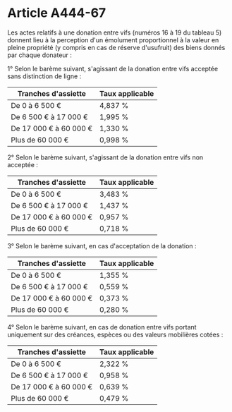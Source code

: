 # Article A444-67

Les actes relatifs à une donation entre vifs (numéros 16 à 19 du tableau 5) donnent lieu à la perception d'un émolument proportionnel à la valeur en pleine propriété (y compris en cas de réserve d'usufruit) des biens donnés par chaque donateur :

1° Selon le barème suivant, s'agissant de la donation entre vifs acceptée sans distinction de ligne :

| Tranches d'assiette | Taux applicable |
| --- | --- |
| De 0 à 6 500 € | 4,837 % |
| De 6 500 € à 17 000 € | 1,995 % |
| De 17 000 € à 60 000 € | 1,330 % |
| Plus de 60 000 € | 0,998 % |

2° Selon le barème suivant, s'agissant de la donation entre vifs non acceptée :

| Tranches d'assiette | Taux applicable |
| --- | --- |
| De 0 à 6 500 € | 3,483 % |
| De 6 500 € à 17 000 € | 1,437 % |
| De 17 000 € à 60 000 € | 0,957 % |
| Plus de 60 000 € | 0,718 % |

3° Selon le barème suivant, en cas d'acceptation de la donation :

| Tranches d'assiette | Taux applicable |
| --- | --- |
| De 0 à 6 500 € | 1,355 % |
| De 6 500 € à 17 000 € | 0,559 % |
| De 17 000 € à 60 000 € | 0,373 % |
| Plus de 60 000 € | 0,280 % |

4° Selon le barème suivant, en cas de donation entre vifs portant uniquement sur des créances, espèces ou des valeurs mobilières cotées :

| Tranches d'assiette | Taux applicable |
| --- | --- |
| De 0 à 6 500 € | 2,322 % |
| De 6 500 € à 17 000 € | 0,958 % |
| De 17 000 € à 60 000 € | 0,639 % |
| Plus de 60 000 € | 0,479 % |
